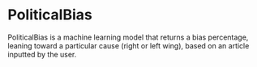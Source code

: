 # PoliticalBias
PoliticalBias is a machine learning model that returns a bias percentage, leaning toward a particular cause (right or left wing), based on an article inputted by the user.
